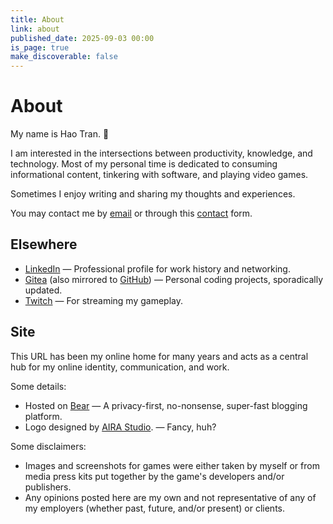 ```yaml
---
title: About
link: about
published_date: 2025-09-03 00:00
is_page: true
make_discoverable: false
---
```


# About

My name is Hao Tran. 👋

I am interested in the intersections between productivity, knowledge, and technology. Most of my personal time is dedicated to consuming informational content, tinkering with software, and playing video games.

Sometimes I enjoy writing and sharing my thoughts and experiences.

You may contact me by [email](mailto:hello@haothitran.com) or through this [contact](https://letterbird.co/haothitran) form.

## Elsewhere

- [LinkedIn](https://www.linkedin.com/in/haothitran/) — Professional profile for work history and networking.
- [Gitea](https://forge.haothitran.com/KlazHTT) (also mirrored to [GitHub](https://github.com/KlazHTT)) — Personal coding projects, sporadically updated.
- [Twitch](https://www.twitch.tv/klazhtt) — For streaming my gameplay.

## Site
This URL has been my online home for many years and acts as a central hub for my online identity, communication, and work.

Some details:
- Hosted on [Bear](https://bearblog.dev/) — A privacy-first, no-nonsense, super-fast blogging platform.
- Logo designed by [AIRA Studio](https://www.linkedin.com/in/aira-studio-902a37243/). — Fancy, huh?

Some disclaimers:
- Images and screenshots for games were either taken by myself or from media press kits put together by the game's developers and/or publishers.
- Any opinions posted here are my own and not representative of any of my employers (whether past, future, and/or present) or clients.
